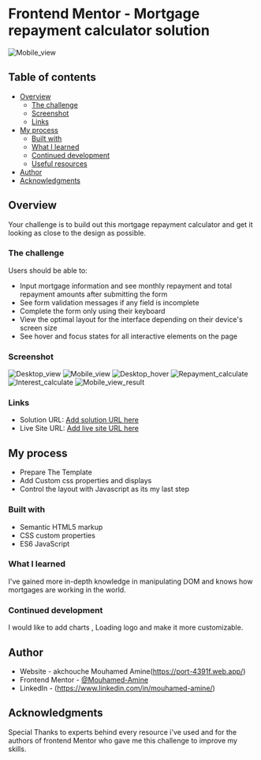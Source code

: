 # Frontend Mentor - Mortgage repayment calculator solution

![Mobile_view](./design/iPhone-13-PRO-127.0.0.1.png)

## Table of contents

- [Overview](#overview)
  - [The challenge](#the-challenge)
  - [Screenshot](#screenshot)
  - [Links](#links)
- [My process](#my-process)
  - [Built with](#built-with)
  - [What I learned](#what-i-learned)
  - [Continued development](#continued-development)
  - [Useful resources](#useful-resources)
- [Author](#author)
- [Acknowledgments](#acknowledgments)


## Overview

Your challenge is to build out this mortgage repayment calculator and get it looking as close to the design as possible.

### The challenge

Users should be able to:

- Input mortgage information and see monthly repayment and total repayment amounts after submitting the form
- See form validation messages if any field is incomplete
- Complete the form only using their keyboard
- View the optimal layout for the interface depending on their device's screen size
- See hover and focus states for all interactive elements on the page

### Screenshot

![Desktop_view](./design/DESKTOP.JPG)
![Mobile_view](./design/iPhone-13-PRO-127.0.0.1.png)
![Desktop_hover](./design/Error_state.JPG)
![Repayment_calculate](./design/calculate.JPG)
![Interest_calculate](./design/Interests.JPG)
![Mobile_view_result](./design/MobileResult.JPG)


### Links

- Solution URL: [Add solution URL here](https://your-solution-url.com)
- Live Site URL: [Add live site URL here](https://your-live-site-url.com)

## My process
- Prepare The Template
- Add Custom css properties and displays
- Control the layout with Javascript as its my last step


### Built with

- Semantic HTML5 markup
- CSS custom properties
- ES6 JavaScript


### What I learned

  I've gained more in-depth knowledge in manipulating DOM and knows how mortgages are working in the world.


### Continued development

I would like to add charts , Loading logo and make it more customizable.



## Author

- Website - akchouche Mouhamed Amine(https://port-4391f.web.app/)
- Frontend Mentor - [@Mouhamed-Amine](https://www.frontendmentor.io/profile/yourusername)
- LinkedIn - (https://www.linkedin.com/in/mouhamed-amine/)



## Acknowledgments

Special Thanks to experts behind every resource i've used and for the authors of frontend Mentor who gave me this challenge to improve my skills.


